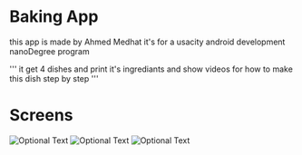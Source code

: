 Baking App
===========

this app is made by Ahmed Medhat
it's for a usacity android development nanoDegree program

'''
it get 4 dishes and print it's ingrediants 
and show videos for how to make this dish step by step
'''

Screens 
========
![Optional Text](E:\AndroidStudioProjects\bakingApp\screens\result_full1.png)
![Optional Text](E:\AndroidStudioProjects\bakingApp\screens\result_full2.png)
![Optional Text](E:\AndroidStudioProjects\bakingApp\screens\result_full.png)




